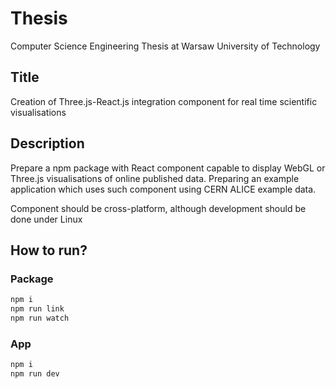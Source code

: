 # Thesis
Computer Science Engineering Thesis at Warsaw University of Technology

## Title
Creation of Three.js-React.js integration component for real time scientific visualisations

## Description
Prepare a npm package with React component capable to display WebGL or Three.js visualisations of online published data. Preparing an example application which uses such component using CERN ALICE example data.

Component should be cross-platform, although development should be done under Linux

## How to run?
### Package
```bash
npm i
npm run link
npm run watch
```
### App
```bash
npm i
npm run dev
```